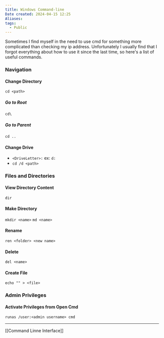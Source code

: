 ```yaml
---
title: Windows Command-line
Date created: 2024-04-15 12:25
Aliases:
tags: 
  - Public
---
```


Sometimes I find myself in the need to use cmd for something more complicated than checking my ip address. Unfortunately I usually find that I forgot everything about how to use it since the last time, so here's a list of useful commands.

### Navigation

#### Change Directory
`cd <path>`
##### Go to Root
`cd\`
##### Go to Parent
`cd ..`
#### Change Drive
- `<DriveLetter>:` ex: `d:`
- `cd /d <path>`

### Files and Directories
#### View Directory Content
`dir`
#### Make Directory
`mkdir <name>`
`md <name>`
#### Rename
`ren <folder> <new name>`
#### Delete
`del <name>`

#### Create File
`echo "" > <file>`

### Admin Privileges
#### Activate Privileges from Open Cmd
`runas /user:<admin username> cmd`


---
[[Command Linne Interface]]